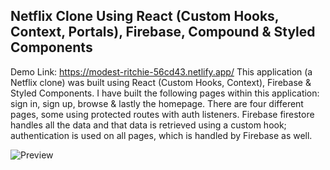 ## Netflix Clone Using React (Custom Hooks, Context, Portals), Firebase, Compound & Styled Components 
Demo Link: https://modest-ritchie-56cd43.netlify.app/
This application (a Netflix clone) was built using React (Custom Hooks, Context), Firebase & Styled Components. I have built the following pages within this application: sign in, sign up, browse & lastly the homepage. There are four different pages, some using protected routes with auth listeners. Firebase firestore handles all the data and that data is retrieved using a custom hook; authentication is used on all pages, which is handled by Firebase as well.

![Preview](netflix-preview.png?raw=true)

